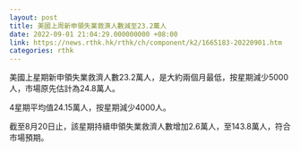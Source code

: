 ```yaml
---
layout: post
title: 美國上周新申領失業救濟人數減至23.2萬人
date: 2022-09-01 21:04:29.000000000 +08:00
link: https://news.rthk.hk/rthk/ch/component/k2/1665183-20220901.htm
categories: rthk
---
```


美國上星期新申領失業救濟人數23.2萬人，是大約兩個月最低，按星期減少5000人，市場原先估計為24.8萬人。

4星期平均值24.15萬人，按星期減少4000人。

截至8月20日止，該星期持續申領失業救濟人數增加2.6萬人，至143.8萬人，符合市場預期。
